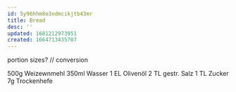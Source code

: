 ```yaml
---
id: 5y96hhm8o3ndmcikjtb43mr
title: Bread
desc: ''
updated: 1681212973951
created: 1664713435707
---
```

portion sizes? // conversion

500g Weizewnmehl
350ml Wasser
1 EL Olivenöl
2 TL gestr. Salz
1 TL Zucker
7g Trockenhefe
